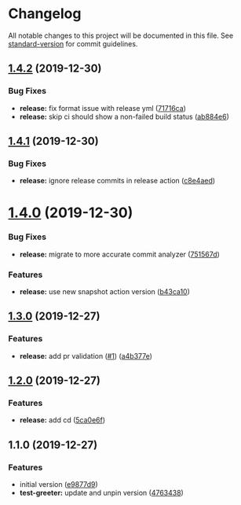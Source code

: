 # Changelog

All notable changes to this project will be documented in this file. See [standard-version](https://github.com/conventional-changelog/standard-version) for commit guidelines.

## [1.4.2](https://github.com/overlayed-app/elements/compare/v1.4.1...v1.4.2) (2019-12-30)


### Bug Fixes

* **release:** fix format issue with release yml ([71716ca](https://github.com/overlayed-app/elements/commit/71716ca8ef6a6c8f3622977b69a42312a4852910))
* **release:** skip ci should show a non-failed build status ([ab884e6](https://github.com/overlayed-app/elements/commit/ab884e613b7ddb2d81165039382ec42dd25f5aa7))



## [1.4.1](https://github.com/overlayed-app/elements/compare/v1.4.0...v1.4.1) (2019-12-30)


### Bug Fixes

* **release:** ignore release commits in release action ([c8e4aed](https://github.com/overlayed-app/elements/commit/c8e4aedb56cd96951470fb4b3ec7d518246a54fa))



# [1.4.0](https://github.com/overlayed-app/elements/compare/v1.3.0...v1.4.0) (2019-12-30)


### Bug Fixes

* **release:** migrate to more accurate commit analyzer ([751567d](https://github.com/overlayed-app/elements/commit/751567daaf3ab64f65e233ec13ee05bc336da3ca))


### Features

* **release:** use new snapshot action version ([b43ca10](https://github.com/overlayed-app/elements/commit/b43ca10c3739e98c75d67537ee81a36d176def14))



## [1.3.0](https://github.com/overlayed-app/elements/compare/v1.2.0...v1.3.0) (2019-12-27)


### Features

* **release:** add pr validation ([#1](https://github.com/overlayed-app/elements/issues/1)) ([a4b377e](https://github.com/overlayed-app/elements/commit/a4b377e3b14cd9b9d48cf20a46cc3b8ae511274a))

## [1.2.0](https://github.com/overlayed-app/elements/compare/v1.1.0...v1.2.0) (2019-12-27)


### Features

* **release:** add cd ([5ca0e6f](https://github.com/overlayed-app/elements/commit/5ca0e6fbc0556a0d0f01779faf321aa01965b6e5))

## 1.1.0 (2019-12-27)


### Features

* initial version ([e9877d9](https://github.com/overlayed-app/elements/commit/e9877d9af92f93c959d8d0ce078f1490762c4e68))
* **test-greeter:** update and unpin version ([4763438](https://github.com/overlayed-app/elements/commit/4763438140e989f8d23359203d41a1cdb09390ab))
